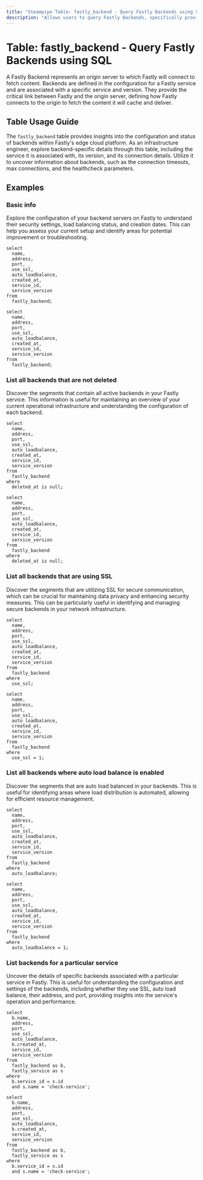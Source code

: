 ```yaml
---
title: "Steampipe Table: fastly_backend - Query Fastly Backends using SQL"
description: "Allows users to query Fastly Backends, specifically providing detailed information about the configuration and status of backends in a Fastly service."
---
```


# Table: fastly_backend - Query Fastly Backends using SQL

A Fastly Backend represents an origin server to which Fastly will connect to fetch content. Backends are defined in the configuration for a Fastly service and are associated with a specific service and version. They provide the critical link between Fastly and the origin server, defining how Fastly connects to the origin to fetch the content it will cache and deliver.

## Table Usage Guide

The `fastly_backend` table provides insights into the configuration and status of backends within Fastly's edge cloud platform. As an infrastructure engineer, explore backend-specific details through this table, including the service it is associated with, its version, and its connection details. Utilize it to uncover information about backends, such as the connection timeouts, max connections, and the healthcheck parameters.

## Examples

### Basic info
Explore the configuration of your backend servers on Fastly to understand their security settings, load balancing status, and creation dates. This can help you assess your current setup and identify areas for potential improvement or troubleshooting.

```sql+postgres
select
  name,
  address,
  port,
  use_ssl,
  auto_loadbalance,
  created_at,
  service_id,
  service_version
from
  fastly_backend;
```

```sql+sqlite
select
  name,
  address,
  port,
  use_ssl,
  auto_loadbalance,
  created_at,
  service_id,
  service_version
from
  fastly_backend;
```

### List all backends that are not deleted
Discover the segments that contain all active backends in your Fastly service. This information is useful for maintaining an overview of your current operational infrastructure and understanding the configuration of each backend.

```sql+postgres
select
  name,
  address,
  port,
  use_ssl,
  auto_loadbalance,
  created_at,
  service_id,
  service_version
from
  fastly_backend
where
  deleted_at is null;
```

```sql+sqlite
select
  name,
  address,
  port,
  use_ssl,
  auto_loadbalance,
  created_at,
  service_id,
  service_version
from
  fastly_backend
where
  deleted_at is null;
```

### List all backends that are using SSL
Discover the segments that are utilizing SSL for secure communication, which can be crucial for maintaining data privacy and enhancing security measures. This can be particularly useful in identifying and managing secure backends in your network infrastructure.

```sql+postgres
select
  name,
  address,
  port,
  use_ssl,
  auto_loadbalance,
  created_at,
  service_id,
  service_version
from
  fastly_backend
where
  use_ssl;
```

```sql+sqlite
select
  name,
  address,
  port,
  use_ssl,
  auto_loadbalance,
  created_at,
  service_id,
  service_version
from
  fastly_backend
where
  use_ssl = 1;
```

### List all backends where auto load balance is enabled
Discover the segments that are auto load balanced in your backends. This is useful for identifying areas where load distribution is automated, allowing for efficient resource management.

```sql+postgres
select
  name,
  address,
  port,
  use_ssl,
  auto_loadbalance,
  created_at,
  service_id,
  service_version
from
  fastly_backend
where
  auto_loadbalance;
```

```sql+sqlite
select
  name,
  address,
  port,
  use_ssl,
  auto_loadbalance,
  created_at,
  service_id,
  service_version
from
  fastly_backend
where
  auto_loadbalance = 1;
```

### List backends for a particular service
Uncover the details of specific backends associated with a particular service in Fastly. This is useful for understanding the configuration and settings of the backends, including whether they use SSL, auto load balance, their address, and port, providing insights into the service's operation and performance.

```sql+postgres
select
  b.name,
  address,
  port,
  use_ssl,
  auto_loadbalance,
  b.created_at,
  service_id,
  service_version
from
  fastly_backend as b,
  fastly_service as s
where
  b.service_id = s.id
  and s.name = 'check-service';
```

```sql+sqlite
select
  b.name,
  address,
  port,
  use_ssl,
  auto_loadbalance,
  b.created_at,
  service_id,
  service_version
from
  fastly_backend as b,
  fastly_service as s
where
  b.service_id = s.id
  and s.name = 'check-service';
```
